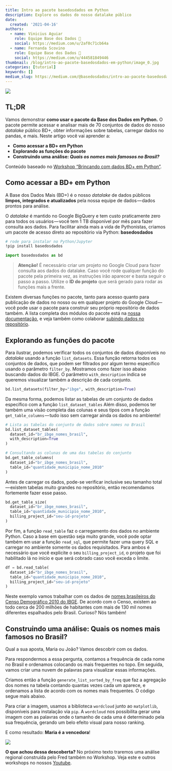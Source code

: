 ```yaml
---
title: Intro ao pacote basedosdados em Python
description: Explore os dados do nosso datalake público
date:
  created: '2021-04-16'
authors:
  - name: Vinicius Aguiar
    role: Equipe Base dos Dados 💚
    social: https://medium.com/u/2af0c71cb64a
  - name: Fernanda Scovino
    role: Equipe Base dos Dados 💚
    social: https://medium.com/u/444581849446
thumbnail: /blog/intro-ao-pacote-basedosdados-em-python/image_0.jpg
categories: [tutorial]
keywords: []
medium_slug: https://medium.com/@basedosdados/intro-ao-pacote-basedosdados-em-python-4e05439e936d
---
```


<Image src="/blog/intro-ao-pacote-basedosdados-em-python/image_0.jpg"/>

## TL;DR

Vamos demonstrar **como usar o pacote da Base dos Dados em Python.** O pacote permite acessar e analisar mais de 70 conjuntos de dados do nosso *datalake* público BD+, obter informações sobre tabelas, carregar dados no pandas, e mais. Neste artigo você vai aprender a:

* **Como acessar a BD+ em Python**
* **Explorando as funções do pacote**
* **Construindo uma análise: *Quais os nomes mais famosos no Brasil?***

Conteúdo baseado no [Workshop “Brincando com dados BD+ em Python”](https://www.youtube.com/watch?v=wI2xEioDPgM).

## Como acessar a BD+ em Python

A Base dos Dados Mais (BD+) é o nosso *datalake* de dados públicos **limpos, integrados e atualizados** pela nossa equipe de dados — dados prontos para análise.

O *datalake* é mantido no Google BigQuery e tem custo praticamente zero para todos os usuários — você tem 1 TB disponível por mês para fazer consulta aos dados. Para facilitar ainda mais a vida de Pythonistas, criamos um pacote de acesso direto ao repositório via Python: **basedosdados**

```sh
# rode para instalar no Python/Jupyter
!pip install basedosdados
```

```python
import basedosdados as bd
```

> **Atenção!** É necessário criar um projeto no Google Cloud para fazer consulta aos dados do datalake. Caso você rode qualquer função do pacote pela primeira vez, as instruções irão aparecer e basta seguir o passo a passo. Utilize o **ID do projeto** que será gerado para rodar as funções mais a frente.

Existem diversas funções no pacote, tanto para acesso quanto para publicação de dados no nosso ou em qualquer projeto do Google Cloud — você pode usar o pacote para construir seu próprio repositório de dados também. A lista completa dos módulos do pacote está na [nossa documentação](https://basedosdados.github.io/mais/py_reference_api), e veja também como colaborar [subindo dados no repositório](https://basedosdados.github.io/mais/colab_data/).

## Explorando as funções do pacote

Para ilustrar, podemos verificar todos os conjuntos de dados disponíveis no *datalake* usando a função `list_datasets`. Essa função retorna todos os conjuntos de dados, que podem ser filtrados por algum termo específico usando o parâmetro `filter_by`. Mostramos como fazer isso abaixo buscando dados do IBGE. O parâmetro `with_description` indica se queremos visualizar também a descrição de cada conjunto.

```python
bd.list_datasets(filter_by="ibge", with_description=True)
```

Da mesma forma, podemos listar as tabelas de um conjunto de dados específico com a função `list_dataset_tables` Além disso, podemos ter também uma visão completa das colunas e seus tipos com a função `get_table_columns` — tudo isso sem carregar ainda os dados no ambiente!

```python
# Lista as tabelas do conjunto de dados sobre nomes no Brasil
bd.list_dataset_tables(
  dataset_id="br_ibge_nomes_brasil",
  with_description=True
)

# Consultando as colunas de uma das tabelas do conjunto
bd.get_table_columns(
  dataset_id="br_ibge_nomes_brasil",
  table_id="quantidade_municipio_nome_2010"
)
```

Antes de carregar os dados, pode-se verificar inclusive seu tamanho total — existem tabelas muito grandes no repositório, então recomendamos fortemente fazer esse passo.

```python
bd.get_table_size(
  dataset_id="br_ibge_nomes_brasil",
  table_id="quantidade_municipio_nome_2010",
  billing_project_id="seu-id-projeto"
)
```

Por fim, a função `read_table` faz o carregamento dos dados no ambiente Python. Caso a base em questão seja muito grande, você pode optar também em usar a função `read_sql`, que permite fazer uma query SQL e carregar no ambiente somente os dados requisitados. Para ambos é necessário que você explicite o seu `billing_project_id`, o projeto que foi habilitado lá no início e que será cobrado caso você exceda o limite.

```python
df = bd.read_table(
  dataset_id="br_ibge_nomes_brasil",
  table_id="quantidade_municipio_nome_2010",
  billing_project_id="seu-id-projeto"
)
```

Neste exemplo vamos trabalhar com os dados de [nomes brasileiros do Censo Demográfico 2010 do IBGE](https://basedosdados.org/dataset/703f9f0d-caee-4b47-b900-46b1dea2c33c?table=3bc00c7a-28e5-421b-b310-b32bed3dd4d4). De acordo com o Censo, existem ao todo cerca de 200 milhões de habitantes com mais de 130 mil nomes diferentes espalhados pelo Brasil. Curioso? Nós também!

## Construindo uma análise: Quais os nomes mais famosos no Brasil?

Qual a sua aposta, Maria ou João? Vamos descobrir com os dados.

Para respondermos a essa pergunta, contamos a frequência de cada nome no Brasil e ordenamos colocando os mais frequentes no topo. Em seguida, vamos criar uma nuvem de palavras para visualizar essas informações.

Criamos então a função `generate_list_sorted_by_freq` que faz a agregação dos nomes na tabela contando quantas vezes cada um aparece, e ordenamos a lista de acordo com os nomes mais frequentes. O código segue mais abaixo.

Para criar a imagem, usamos a biblioteca `wordcloud` junto ao `matplotlib`, disponíveis para instalação via `pip`. A `wordcloud` nos possibilita gerar uma imagem com as palavras onde o tamanho de cada uma é determinado pela sua frequência, gerando um belo efeito visual para nosso ranking.

E como resultado: **Maria é a vencedora**!

<Image src="/blog/intro-ao-pacote-basedosdados-em-python/image_1.jpg" caption="Nuvem de palavras com nomes mais frequentes no Brasil. O tamanho de cada palavra corresponde ao quão famoso aquele nome é. O maior nome na imagem é Maria, em seguida José, João, Antônio e Francisco."/>

**O que achou dessa descoberta?** No próximo texto traremos uma análise regional construída pelo Fred também no Workshop. Veja este e outros workshops no nossos [Youtube](https://www.youtube.com/c/BasedosDados).
